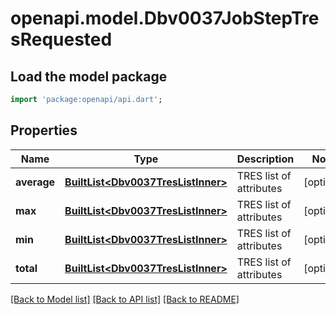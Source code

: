 # openapi.model.Dbv0037JobStepTresRequested

## Load the model package
```dart
import 'package:openapi/api.dart';
```

## Properties
Name | Type | Description | Notes
------------ | ------------- | ------------- | -------------
**average** | [**BuiltList&lt;Dbv0037TresListInner&gt;**](Dbv0037TresListInner.md) | TRES list of attributes | [optional] 
**max** | [**BuiltList&lt;Dbv0037TresListInner&gt;**](Dbv0037TresListInner.md) | TRES list of attributes | [optional] 
**min** | [**BuiltList&lt;Dbv0037TresListInner&gt;**](Dbv0037TresListInner.md) | TRES list of attributes | [optional] 
**total** | [**BuiltList&lt;Dbv0037TresListInner&gt;**](Dbv0037TresListInner.md) | TRES list of attributes | [optional] 

[[Back to Model list]](../README.md#documentation-for-models) [[Back to API list]](../README.md#documentation-for-api-endpoints) [[Back to README]](../README.md)


